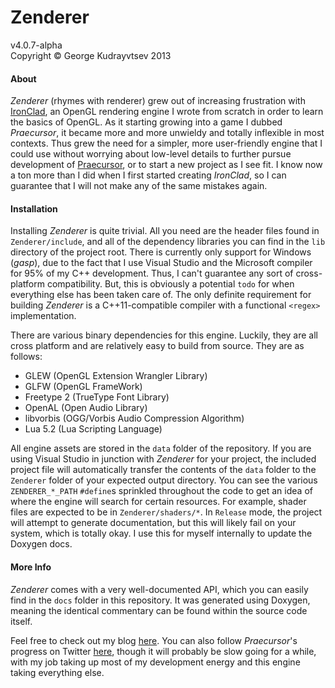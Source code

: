 # Zenderer #
v4.0.7-alpha  
Copyright &copy; George Kudrayvtsev 2013

#### About ####

*Zenderer* (rhymes with renderer) grew out of increasing frustration with
[IronClad](https://github.com/Ruskiy69/IronClad), an OpenGL rendering engine
I wrote from scratch in order to learn the basics of OpenGL. As it starting
growing into a game I dubbed *Praecursor*, it became more and more unwieldy
and totally inflexible in most contexts. Thus grew the need for a simpler,
more user-friendly engine that I could use without worrying about low-level
details to further pursue development of 
[Praecursor](https://github.com/Ruskiy69/Praecursor), or to start a new
project as I see fit. I know now a ton more than I did when I first started
creating *IronClad*, so I can guarantee that I will not make any of the
same mistakes again.

#### Installation ####

Installing *Zenderer* is quite trivial. All you need are the header
files found in `Zenderer/include`, and all of the dependency libraries
you can find in the `lib` directory of the project root. There is
currently only support for Windows (*gasp*), due to the fact that I use
Visual Studio and the Microsoft compiler for 95% of my C++ development.
Thus, I can't guarantee any sort of cross-platform compatibility. But,
this is obviously a potential `todo` for when everything else has been taken
care of. The only definite requirement for building *Zenderer* is a
C++11-compatible compiler with a functional `<regex>` implementation.

There are various binary dependencies for this engine. Luckily, they are all
cross platform and are relatively easy to build from source. They are
as follows:
 - GLEW         (OpenGL Extension Wrangler Library)
 - GLFW         (OpenGL FrameWork)
 - Freetype 2   (TrueType Font Library)
 - OpenAL       (Open Audio Library)
 - libvorbis    (OGG/Vorbis Audio Compression Algorithm)
 - Lua 5.2      (Lua Scripting Language)

All engine assets are stored in the `data` folder of the repository. If you 
are using Visual Studio in junction with *Zenderer* for your project, the 
included project file will automatically transfer the contents of the `data`
folder to the `Zenderer` folder of your expected output directory.
You can see the various `ZENDERER_*_PATH` `#define`s sprinkled throughout the
code to get an idea of where the engine will search for certain resources.
For example, shader files are expected to be in `Zenderer/shaders/*`.
In `Release` mode, the project will attempt to generate documentation, but
this will likely fail on your system, which is totally okay. I use this for
myself internally to update the Doxygen docs.
    
#### More Info ####

*Zenderer* comes with a very well-documented API, which you can easily find
in the `docs` folder in this repository. It was generated using Doxygen, 
meaning the identical commentary can be found within the source code itself.

Feel free to check out my blog [here](http://zenpandainteractive.blogspot.com).
You can also follow *Praecursor*'s progress on Twitter
[here](https://www.twitter.com/PraecursorGame), though it will 
probably be slow going for a while, with my job taking up most of
my development energy and this engine taking everything else.
